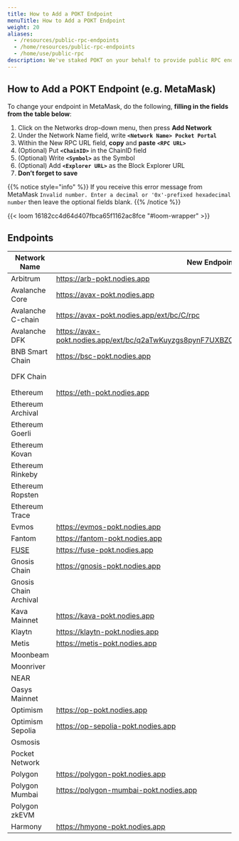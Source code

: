 ```yaml
---
title: How to Add a POKT Endpoint
menuTitle: How to Add a POKT Endpoint
weight: 20
aliases:
  - /resources/public-rpc-endpoints
  - /home/resources/public-rpc-endpoints
  - /home/use/public-rpc
description: We've staked POKT on your behalf to provide public RPC endpoints for all of the networks that Pocket supports. Use these endpoints in any DApp that lets you use a custom endpoint.
---
```


## How to Add a POKT Endpoint (e.g. MetaMask)

To change your endpoint in MetaMask, do the following, **filling in the fields from the table below**:

1. Click on the Networks drop-down menu, then press **Add Network**
2. Under the Network Name field, write **`<Network Name> Pocket Portal`**
3. Within the New RPC URL field, **copy** and **paste** **`<RPC URL>`**
4. (Optional) Put **`<ChainID>`** in the ChainID field
5. (Optional) Write **`<Symbol>`** as the Symbol
6. (Optional) Add **`<Explorer URL>`** as the Block Explorer URL
7. **Don’t forget to save**

{{% notice style="info" %}}
If you receive this error message from MetaMask `Invalid number. Enter a decimal or '0x'-prefixed hexadecimal number` then leave the optional fields blank.
{{% /notice %}}

{{< loom 16182cc4d64d407fbca65f1162ac8fce "#loom-wrapper" >}}

## Endpoints

| Network Name                         | New Endpoint                                                                              | ChainID | Symbol | Explorer URL                                                  |
| ------------------------------------ | ----------------------------------------------------------------------------------------- | ------- | ------ | ------------------------------------------------------------- |
| Arbitrum                             | https://arb-pokt.nodies.app                                                               | 42161   | ARB    | https://arbiscan.io                                           |
| Avalanche Core                       | https://avax-pokt.nodies.app                                                              | 43114   | AVAX   | https://cchain.explorer.avax.network                          |
| Avalanche C-chain                    | https://avax-pokt.nodies.app/ext/bc/C/rpc                                                 |         |        |                                                               |
| Avalanche DFK                        | https://avax-pokt.nodies.app/ext/bc/q2aTwKuyzgs8pynF7UXBZCU7DejbZbZ6EUyHr3JQzYgwNPUPi/rpc |         |        |                                                               |
| BNB Smart Chain                      | https://bsc-pokt.nodies.app                                                               | 56      | BNB    | https://bscscan.com                                           |
| DFK Chain                            |                                                                                           | 53935   | JEWEL  | https://subnets.avax.network/defi-kingdoms/dfk-chain/explorer |
| Ethereum                             | https://eth-pokt.nodies.app                                                               | 1       | ETH    | https://etherscan.io                                          |
| Ethereum Archival                    |                                                                                           | 1       | ETH    |                                                               |
| Ethereum Goerli                      |                                                                                           | 5       | ETH    | https://goerli.etherscan.io                                   |
| Ethereum Kovan                       |                                                                                           | 42      | ETH    | https://kovan.etherscan.io                                    |
| Ethereum Rinkeby                     |                                                                                           | 4       | ETH    | https://rinkeby.etherscan.io                                  |
| Ethereum Ropsten                     |                                                                                           | 3       | ETH    | https://ropsten.etherscan.io                                  |
| Ethereum Trace                       |                                                                                           | 1       | ETH    |                                                               |
| Evmos                                | https://evmos-pokt.nodies.app                                                             | 9001    | EVMOS  | https://evm.evmos.org                                         |
| Fantom                               | https://fantom-pokt.nodies.app                                                            | 250     | FTM    | https://ftmscan.com                                           |
| [FUSE](https://youtu.be/sSg8QWgR_T8) | https://fuse-pokt.nodies.app                                                              | 122     | FUSE   | https://explorer.fuse.io                                      |
| Gnosis Chain                         | https://gnosis-pokt.nodies.app                                                            | 100     | xDAI   | https://blockscout.com/poa/xdai                               |
| Gnosis Chain Archival                |                                                                                           | 100     | xDAI   |                                                               |
| Kava Mainnet                         | https://kava-pokt.nodies.app                                                              | 2222    | KAVA   | https://explorer.kava.io/                                     |
| Klaytn                               | https://klaytn-pokt.nodies.app                                                            | 8217    | KLAY   | https://scope.klaytn.com                                      |
| Metis                                | https://metis-pokt.nodies.app                                                             |         |        |                                                               |
| Moonbeam                             |                                                                                           | 1284    | GLMR   | https://moonscan.io                                           |
| Moonriver                            |                                                                                           | 1285    | MOVR   | https://moonriver.moonscan.io                                 |
| NEAR                                 |                                                                                           |         | NEAR   | https://www.nearblocks.io                                     |
| Oasys Mainnet                        |                                                                                           | 248     | OAS    | https://explorer.oasys.games/                                 |
| Optimism                             | https://op-pokt.nodies.app                                                                | 10      | ETH    | https://optimistic.etherscan.io                               |
| Optimism Sepolia                     | https://op-sepolia-pokt.nodies.app                                                        |         |        |                                                               |
| Osmosis                              |                                                                                           |         | OSMO   | https://www.mintscan.io/osmosis                               |
| Pocket Network                       |                                                                                           |         | POKT   | https://explorer.pokt.network                                 |
| Polygon                              | https://polygon-pokt.nodies.app                                                           | 137     | MATIC  | https://polygonscan.com                                       |
| Polygon Mumbai                       | https://polygon-mumbai-pokt.nodies.app                                                    |         |        |                                                               |
| Polygon zkEVM                        |                                                                                           | 1101    | ETH    | https://zkevm.polygonscan.com/                                |
| Harmony                              | https://hmyone-pokt.nodies.app                                                            |         |        |                                                               |
